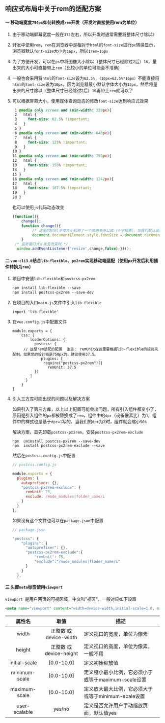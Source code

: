 ## 响应式布局中关于rem的适配方案

#### 一	移动端宽度`750px`如何转换成`rem`开发（开发时直接使用rem为单位）

1. 由于移动端屏幕宽度一般在`375`左右，所以开发时通常需要将整体尺寸除以`2`

2. 开发中使用`rem`，`rem`在浏览器中是相对于`html`的`font-size`进行`px`转换显示，浏览器默认`font-size`大小为`16px`，所以`1rem=16px`

3. 为了方便开发，可以在`ps`中将图像大小除以（整体尺寸已经除过`2`后）`16`，量出来的大小可直接带上`rem`（比较小的单位可能会不准确）

4. 一般也会采用将`html`的`font-size`设为`62.5%`，`（10px=62.5%*16px）`不能直接将`html`的`font-size`设为`10px`，因为浏览器最小默认字体大小为`12px`，然后将量出来的尺寸除以（整体尺寸已经除过`2`后）`10`再带上`rem`就可以了

5. 可以根据屏幕大小，使用媒体查询动态的修改`font-size`达到响应式效果

   ```css
    1 @media only screen and (min-width: 320px){
    2   html {
    3     font-size: 62.5% !important;
    4   }
    5 }
    6 @media only screen and (min-width: 640px){
    7   html {
    8     font-size: 125% !important;
    9   }
   10 }
   11 @media only screen and (min-width: 750px){
   12   html {
   13     font-size: 150% !important;
   14   }
   15 }
   16 @media only screen and (min-width: 1242px){
   17   html {
   18     font-size: 187.5% !important;
   19   }
   20 }
   ```

   也可以使用`js`代码动态改变

   ```js
   (function(){  
       change();  
       function change(){     
            /* 这里的html字体大小利用了一个简单书序公式（十字相乘），当我们默认设置以屏幕320px位基准此时的字体大小为20px(320    20px),那么浏览器窗口大小改变的时候新的html的fontSize（clientWidth  新的值）就是clientWidth*20/320 */
            document.documentElement.style.fontSize = document.documentElement.clientWidth*20/320 + 'px';  
       }    
    /* 监听窗口大小发生改变时 */
     window.addEventListener('resize',change,false);})();
   ```




#### 二 `vue-cli3.0`结合`lib-flexible`、`px2rem`实现移动端适配（使用`px`开发后利用插件转换为`rem`）

1. 项目中安装`lib-flexible`和`postcss-px2rem`

   ```commonlisp
   npm install lib-flexible --save
   npm install postcss-px2rem --save-dev
   ```

2. 在项目的入口`main.js`文件中引入`lib-flexible`

   ```
   import 'lib-flexible'
   ```

3. 在`vue.config.js`中配置文件

   ```
   module.exports = {
       css: {
           loaderOptions: {
             postcss: {
        // 这是rem适配的配置  注意： remUnit在这里要根据lib-flexible的规则来配制，如果您的设计稿是750px的，建议使用37.5。
                plugins: [
                 require("postcss-px2rem")({
                   remUnit: 37.5
             })
           ]
         }
       }
   }
   ```

4. 引入三方库可能出现的问题以及解决方案

   如果引入了第三方库，以上以上配置可能会出问题，所有引入组件都变小了，原因是引入组件的`px`都被替换成了`rem`，组件中的`dpr`（设备像素比）为1，组件中的样式也是基于`dpr=1`写的，当我们的`dpr`为2时，组件就会缩小`50%`

   解决方案，首先卸载`postcss-px2rem`，安装`postcss-px2rem-exclude`

   ```
   npm  uninstall postcss-px2rem --save-dev
   npm  install postcss-px2rem-exclude --save
   ```

   然后在`postcss.config.js`中配置

   ```js
   // postcss.config.js
   
   module.exports = {
     plugins: {
       autoprefixer: {},
       "postcss-px2rem-exclude": {
         remUnit: 75,
         exclude: /node_modules|folder_name/i
       }
     }
   };
   ```

   如果没有这个文件也可以在`package.json`中配置

   ```js
   // package.json
   
   "postcss": {
       "plugins": {
         "autoprefixer": {},
         "postcss-px2rem-exclude":{
             "remUnit": 75,
             "exclude":"/node_modules|floder_name/i"
         }
       }
     },
   ```



#### 三 头部`meta`标签使用`viewport`

`viewport `是用户网页的可视区域，中文叫"视区"，一般对应如下设置

```html
<meta name="viewport" content="width=device-width,initial-scale=1.0, minimum-scale=1.0, maximum-scale=1.0, user-scalable=no"/>
```

|    属性名     |          取值           | 描述                                                |
| :-----------: | :---------------------: | --------------------------------------------------- |
|     width     | 正整数 或 device-width  | 定义视口的宽度，单位为像素                          |
|    height     | 正整数 或 device-height | 定义视口的高度，单位为像素，一般不用                |
| initial-scale |       [0.0-10.0]        | 定义初始缩放值                                      |
| minimum-scale |       [0.0-10.0]        | 定义缩小最小比例，它必须小于或等于maximum-scale设置 |
| maximum-scale |       [0.0-10.0]        | 定义放大最大比例，它必须大于或等于minimum-scale设置 |
| user-scalable |         yes/no          | 定义是否允许用户手动缩放页面，默认值yes             |

